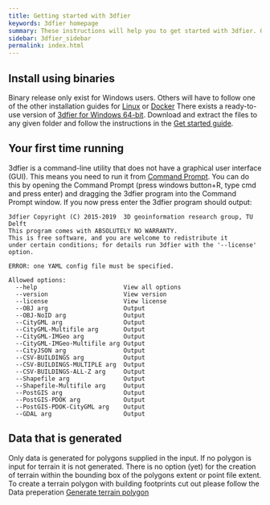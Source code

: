```yaml
---
title: Getting started with 3dfier
keywords: 3dfier homepage
summary: These instructions will help you to get started with 3dfier. Other sections will provide additional information on the use of the software.
sidebar: 3dfier_sidebar
permalink: index.html
---
```


## Install using binaries
Binary release only exist for Windows users. Others will have to follow one of the other installation guides for [Linux]({{site.baseurl}}/install_ubuntu) or [Docker]({{site.baseurl}}/install_docker)
There exists a ready-to-use version of [3dfier for Windows 64-bit]({{site.github.repository_url}}/releases/latest). Download and extract the files to any given folder and follow the instructions in the [Get started guide]({{site.baseurl}}/index).

## Your first time running
3dfier is a command-line utility that does not have a graphical user interface (GUI). This means you need to run it from [Command Prompt](https://www.lifewire.com/how-to-open-command-prompt-2618089).
You can do this by opening the Command Prompt (press windows button+R, type cmd and press enter) and dragging the 3dfier program into the Command Prompt window. If you now press enter the 3dfier program should output:

```
3dfier Copyright (C) 2015-2019  3D geoinformation research group, TU Delft
This program comes with ABSOLUTELY NO WARRANTY.
This is free software, and you are welcome to redistribute it
under certain conditions; for details run 3dfier with the '--license' option.

ERROR: one YAML config file must be specified.

Allowed options:
  --help                        View all options
  --version                     View version
  --license                     View license
  --OBJ arg                     Output
  --OBJ-NoID arg                Output
  --CityGML arg                 Output
  --CityGML-Multifile arg       Output
  --CityGML-IMGeo arg           Output
  --CityGML-IMGeo-Multifile arg Output
  --CityJSON arg                Output
  --CSV-BUILDINGS arg           Output
  --CSV-BUILDINGS-MULTIPLE arg  Output
  --CSV-BUILDINGS-ALL-Z arg     Output
  --Shapefile arg               Output
  --Shapefile-Multifile arg     Output
  --PostGIS arg                 Output
  --PostGIS-PDOK arg            Output
  --PostGIS-PDOK-CityGML arg    Output
  --GDAL arg                    Output
```

## Data that is generated
Only data is generated for polygons supplied in the input. If no polygon is input for terrain it is not generated. There is no option (yet) for the creation of terrain within the bounding box of the polygons extent or point file extent. To create a terrain polygon with building footprints cut out please follow the Data preperation [Generate terrain polygon]({{site.baseurl}}/generate_terrain)